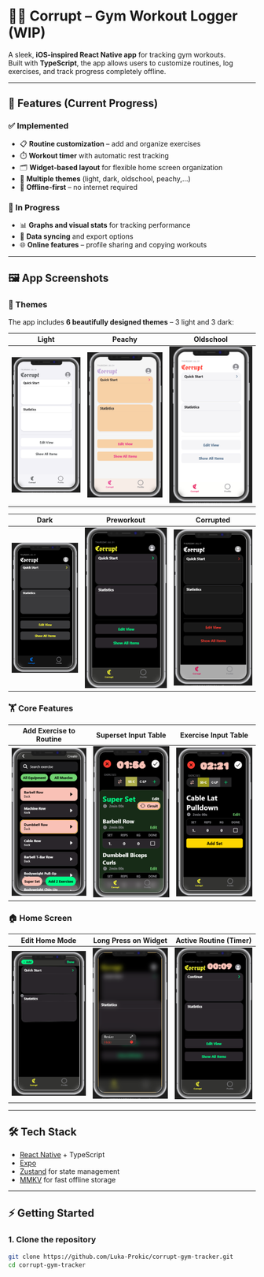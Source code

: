 # 🏋️‍♂️ Corrupt – Gym Workout Logger (WIP)

A sleek, **iOS-inspired React Native app** for tracking gym workouts.  
Built with **TypeScript**, the app allows users to customize routines, log exercises, and track progress completely offline.  

---

## 🚀 Features (Current Progress)

### ✅ Implemented
- 📋 **Routine customization** – add and organize exercises  
- ⏱️ **Workout timer** with automatic rest tracking  
- 🗂️ **Widget-based layout** for flexible home screen organization  
- 🎨 **Multiple themes** (light, dark, oldschool, peachy,...)  
- 💾 **Offline-first** – no internet required  

### 🚧 In Progress
- 📊 **Graphs and visual stats** for tracking performance  
- 🔄 **Data syncing** and export options  
- 🌐 **Online features** – profile sharing and copying workouts  

---

## 🖼️ App Screenshots

### 🎨 Themes
The app includes **6 beautifully designed themes** – 3 light and 3 dark:

| Light | Peachy | Oldschool |
|-------|--------|-----------|
| ![Light](./screenshots/theme-light.png) | ![Peachy](./screenshots/theme-peachy.png) | ![Oldschool](./screenshots/theme-old-school.png) |

| Dark | Preworkout | Corrupted |
|------|------------|-----------|
| ![Dark](./screenshots/theme-dark.png) | ![Preworkout](./screenshots/theme-preworkout.png) | ![Corrupted](./screenshots/theme-corrupted.png) |


### 🏋️ Core Features
| Add Exercise to Routine | Superset Input Table | Exercise Input Table |
|--------------------------|---------------------|----------------------|
| ![Add Exercise](./screenshots/add-exercise.png) | ![Superset](./screenshots/superset-input.png) | ![Exercise Input](./screenshots/exercise-input.png) |


### 🏠 Home Screen
| Edit Home Mode | Long Press on Widget | Active Routine (Timer) |
|----------------|----------------------|------------------------|
| ![Edit Home](./screenshots/edit-home.png) | ![Long Press](./screenshots/long-press-widget.png) | ![Routine Timer](./screenshots/routine-timer.png) |

---

## 🛠️ Tech Stack

- [React Native](https://reactnative.dev/) + TypeScript  
- [Expo](https://expo.dev/)  
- [Zustand](https://github.com/pmndrs/zustand) for state management  
- [MMKV](https://github.com/mrousavy/react-native-mmkv) for fast offline storage  

---

## ⚡️ Getting Started

### 1. Clone the repository

```bash
git clone https://github.com/Luka-Prokic/corrupt-gym-tracker.git
cd corrupt-gym-tracker

